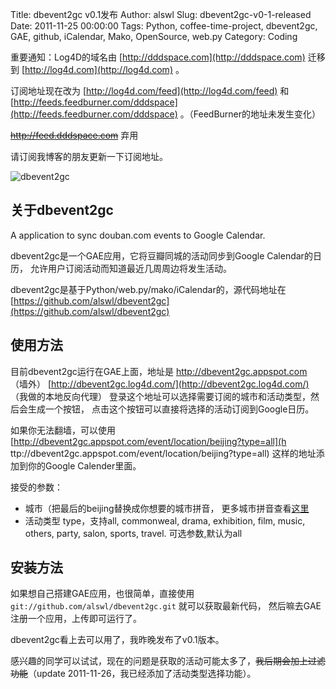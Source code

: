 Title: dbevent2gc v0.1发布
Author: alswl
Slug: dbevent2gc-v0-1-released
Date: 2011-11-25 00:00:00
Tags: Python, coffee-time-project, dbevent2gc, GAE, github, iCalendar, Mako, OpenSource, web.py
Category: Coding

重要通知：Log4D的域名由 [http://dddspace.com](http://dddspace.com) 迁移到
[http://log4d.com](http://log4d.com) 。

订阅地址现在改为 [http://log4d.com/feed](http://log4d.com/feed) 和
[http://feeds.feedburner.com/dddspace](http://feeds.feedburner.com/dddspace)
。（FeedBurner的地址未发生变化）

<strike>http://feed.dddspace.com</strike> 弃用

请订阅我博客的朋友更新一下订阅地址。

![dbevent2gc](http://upload-log4d.qiniudn.com/2011/11/dbevent2gc.png)

## 关于dbevent2gc

A application to sync douban.com events to Google Calendar.

dbevent2gc是一个GAE应用，它将豆瓣同城的活动同步到Google Calendar的日历， 允许用户订阅活动而知道最近几周周边将发生活动。

dbevent2gc是基于Python/web.py/mako/iCalendar的，源代码地址在
[https://github.com/alswl/dbevent2gc](https://github.com/alswl/dbevent2gc)

## 使用方法

目前dbevent2gc运行在GAE上面，地址是 http://dbevent2gc.appspot.com （墙外）
[http://dbevent2gc.log4d.com/](http://dbevent2gc.log4d.com/) （我做的本地反向代理）
登录这个地址可以选择需要订阅的城市和活动类型，然后会生成一个按钮， 点击这个按钮可以直接将选择的活动订阅到Google日历。

如果你无法翻墙，可以使用 [http://dbevent2gc.appspot.com/event/location/beijing?type=all](h
ttp://dbevent2gc.appspot.com/event/location/beijing?type=all) 这样的地址添加到你的Google
Calender里面。

接受的参数：

  * 城市（把最后的beijing替换成你想要的城市拼音， 更多城市拼音查看[这里](http://www.douban.com/location/world/?others=true)
  * 活动类型 type，支持all, commonweal, drama, exhibition, film, music, others, party, salon, sports, travel. 可选参数,默认为all

## 安装方法

如果想自己搭建GAE应用，也很简单，直接使用 `git://github.com/alswl/dbevent2gc.git` 就可以获取最新代码，
然后嘛去GAE注册一个应用，上传即可运行了。

dbevent2gc看上去可以用了，我昨晚发布了v0.1版本。

感兴趣的同学可以试试，现在的问题是获取的活动可能太多了，<strike>我后期会加上过滤功能</strike>（update
2011-11-26，我已经添加了活动类型选择功能）。


